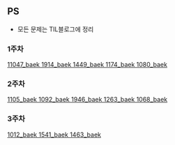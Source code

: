 ## PS
- 모든 문제는 TIL블로그에 정리

### 1주차
[11047_baek 1914_baek 1449_baek  1174_baek 1080_baek](https://sksk713-til.netlify.app/docs/PS/week1)
### 2주차
[1105_baek 1092_baek 1946_baek 1263_baek 1068_baek](https://sksk713-til.netlify.app/docs/PS/week2)
### 3주차
[1012_baek 1541_baek 1463_baek](https://sksk713-til.netlify.app/docs/PS/week3)